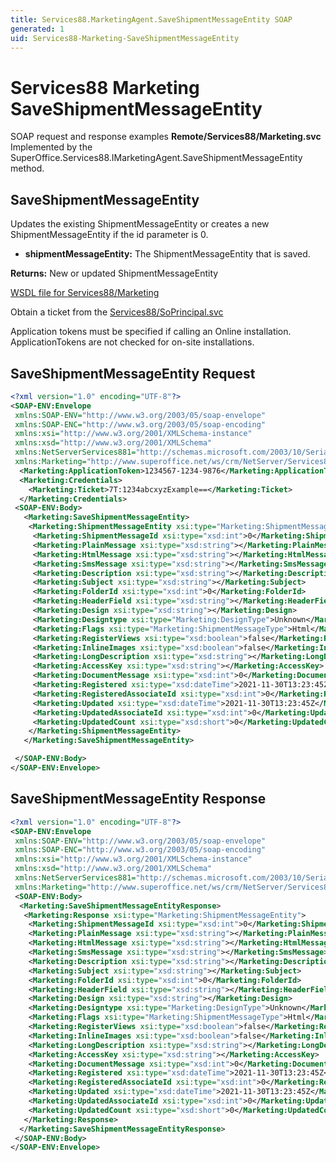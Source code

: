```yaml
---
title: Services88.MarketingAgent.SaveShipmentMessageEntity SOAP
generated: 1
uid: Services88-Marketing-SaveShipmentMessageEntity
---
```


# Services88 Marketing SaveShipmentMessageEntity

SOAP request and response examples **Remote/Services88/Marketing.svc**
Implemented by the <see cref="M:SuperOffice.Services88.IMarketingAgent.SaveShipmentMessageEntity">SuperOffice.Services88.IMarketingAgent.SaveShipmentMessageEntity</see> method.

## SaveShipmentMessageEntity

Updates the existing ShipmentMessageEntity or creates a new ShipmentMessageEntity if the id parameter is 0.

* **shipmentMessageEntity:** The ShipmentMessageEntity that is saved.

**Returns:** New or updated ShipmentMessageEntity


[WSDL file for Services88/Marketing](../Services88-Marketing.md)

Obtain a ticket from the [Services88/SoPrincipal.svc](../SoPrincipal/index.md)

Application tokens must be specified if calling an Online installation. ApplicationTokens are not checked for on-site installations.

## SaveShipmentMessageEntity Request

```xml
<?xml version="1.0" encoding="UTF-8"?>
<SOAP-ENV:Envelope
 xmlns:SOAP-ENV="http://www.w3.org/2003/05/soap-envelope"
 xmlns:SOAP-ENC="http://www.w3.org/2003/05/soap-encoding"
 xmlns:xsi="http://www.w3.org/2001/XMLSchema-instance"
 xmlns:xsd="http://www.w3.org/2001/XMLSchema"
 xmlns:NetServerServices881="http://schemas.microsoft.com/2003/10/Serialization/"
 xmlns:Marketing="http://www.superoffice.net/ws/crm/NetServer/Services88">
  <Marketing:ApplicationToken>1234567-1234-9876</Marketing:ApplicationToken>
  <Marketing:Credentials>
    <Marketing:Ticket>7T:1234abcxyzExample==</Marketing:Ticket>
  </Marketing:Credentials>
 <SOAP-ENV:Body>
   <Marketing:SaveShipmentMessageEntity>
    <Marketing:ShipmentMessageEntity xsi:type="Marketing:ShipmentMessageEntity">
     <Marketing:ShipmentMessageId xsi:type="xsd:int">0</Marketing:ShipmentMessageId>
     <Marketing:PlainMessage xsi:type="xsd:string"></Marketing:PlainMessage>
     <Marketing:HtmlMessage xsi:type="xsd:string"></Marketing:HtmlMessage>
     <Marketing:SmsMessage xsi:type="xsd:string"></Marketing:SmsMessage>
     <Marketing:Description xsi:type="xsd:string"></Marketing:Description>
     <Marketing:Subject xsi:type="xsd:string"></Marketing:Subject>
     <Marketing:FolderId xsi:type="xsd:int">0</Marketing:FolderId>
     <Marketing:HeaderField xsi:type="xsd:string"></Marketing:HeaderField>
     <Marketing:Design xsi:type="xsd:string"></Marketing:Design>
     <Marketing:Designtype xsi:type="Marketing:DesignType">Unknown</Marketing:Designtype>
     <Marketing:Flags xsi:type="Marketing:ShipmentMessageType">Html</Marketing:Flags>
     <Marketing:RegisterViews xsi:type="xsd:boolean">false</Marketing:RegisterViews>
     <Marketing:InlineImages xsi:type="xsd:boolean">false</Marketing:InlineImages>
     <Marketing:LongDescription xsi:type="xsd:string"></Marketing:LongDescription>
     <Marketing:AccessKey xsi:type="xsd:string"></Marketing:AccessKey>
     <Marketing:DocumentMessage xsi:type="xsd:int">0</Marketing:DocumentMessage>
     <Marketing:Registered xsi:type="xsd:dateTime">2021-11-30T13:23:45Z</Marketing:Registered>
     <Marketing:RegisteredAssociateId xsi:type="xsd:int">0</Marketing:RegisteredAssociateId>
     <Marketing:Updated xsi:type="xsd:dateTime">2021-11-30T13:23:45Z</Marketing:Updated>
     <Marketing:UpdatedAssociateId xsi:type="xsd:int">0</Marketing:UpdatedAssociateId>
     <Marketing:UpdatedCount xsi:type="xsd:short">0</Marketing:UpdatedCount>
    </Marketing:ShipmentMessageEntity>
   </Marketing:SaveShipmentMessageEntity>

 </SOAP-ENV:Body>
</SOAP-ENV:Envelope>

```


## SaveShipmentMessageEntity Response

```xml
<?xml version="1.0" encoding="UTF-8"?>
<SOAP-ENV:Envelope
 xmlns:SOAP-ENV="http://www.w3.org/2003/05/soap-envelope"
 xmlns:SOAP-ENC="http://www.w3.org/2003/05/soap-encoding"
 xmlns:xsi="http://www.w3.org/2001/XMLSchema-instance"
 xmlns:xsd="http://www.w3.org/2001/XMLSchema"
 xmlns:NetServerServices881="http://schemas.microsoft.com/2003/10/Serialization/"
 xmlns:Marketing="http://www.superoffice.net/ws/crm/NetServer/Services88">
 <SOAP-ENV:Body>
  <Marketing:SaveShipmentMessageEntityResponse>
   <Marketing:Response xsi:type="Marketing:ShipmentMessageEntity">
    <Marketing:ShipmentMessageId xsi:type="xsd:int">0</Marketing:ShipmentMessageId>
    <Marketing:PlainMessage xsi:type="xsd:string"></Marketing:PlainMessage>
    <Marketing:HtmlMessage xsi:type="xsd:string"></Marketing:HtmlMessage>
    <Marketing:SmsMessage xsi:type="xsd:string"></Marketing:SmsMessage>
    <Marketing:Description xsi:type="xsd:string"></Marketing:Description>
    <Marketing:Subject xsi:type="xsd:string"></Marketing:Subject>
    <Marketing:FolderId xsi:type="xsd:int">0</Marketing:FolderId>
    <Marketing:HeaderField xsi:type="xsd:string"></Marketing:HeaderField>
    <Marketing:Design xsi:type="xsd:string"></Marketing:Design>
    <Marketing:Designtype xsi:type="Marketing:DesignType">Unknown</Marketing:Designtype>
    <Marketing:Flags xsi:type="Marketing:ShipmentMessageType">Html</Marketing:Flags>
    <Marketing:RegisterViews xsi:type="xsd:boolean">false</Marketing:RegisterViews>
    <Marketing:InlineImages xsi:type="xsd:boolean">false</Marketing:InlineImages>
    <Marketing:LongDescription xsi:type="xsd:string"></Marketing:LongDescription>
    <Marketing:AccessKey xsi:type="xsd:string"></Marketing:AccessKey>
    <Marketing:DocumentMessage xsi:type="xsd:int">0</Marketing:DocumentMessage>
    <Marketing:Registered xsi:type="xsd:dateTime">2021-11-30T13:23:45Z</Marketing:Registered>
    <Marketing:RegisteredAssociateId xsi:type="xsd:int">0</Marketing:RegisteredAssociateId>
    <Marketing:Updated xsi:type="xsd:dateTime">2021-11-30T13:23:45Z</Marketing:Updated>
    <Marketing:UpdatedAssociateId xsi:type="xsd:int">0</Marketing:UpdatedAssociateId>
    <Marketing:UpdatedCount xsi:type="xsd:short">0</Marketing:UpdatedCount>
   </Marketing:Response>
  </Marketing:SaveShipmentMessageEntityResponse>
 </SOAP-ENV:Body>
</SOAP-ENV:Envelope>

```

